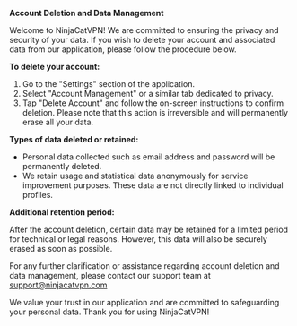 **Account Deletion and Data Management**

Welcome to NinjaCatVPN! We are committed to ensuring the privacy and security of your data. If you wish to delete your account and associated data from our application, please follow the procedure below.

**To delete your account:**

1. Go to the "Settings" section of the application.
2. Select "Account Management" or a similar tab dedicated to privacy.
3. Tap "Delete Account" and follow the on-screen instructions to confirm deletion. Please note that this action is irreversible and will permanently erase all your data.

**Types of data deleted or retained:**

- Personal data collected such as email address and password will be permanently deleted.
- We retain usage and statistical data anonymously for service improvement purposes. These data are not directly linked to individual profiles.

**Additional retention period:**

After the account deletion, certain data may be retained for a limited period for technical or legal reasons. However, this data will also be securely erased as soon as possible.

For any further clarification or assistance regarding account deletion and data management, please contact our support team at support@ninjacatvpn.com 

We value your trust in our application and are committed to safeguarding your personal data. Thank you for using NinjaCatVPN!
